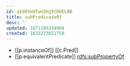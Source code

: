 ```yaml
---
id: qId6SmOTwo5kg5CBOELBB
title: subPredicateOf
desc: ''
updated: 1671185334904
created: 1633273021758
---
```




- [[p.instanceOf]] [[c.Pred]]
- [[p.equivalentPredicate]] [rdfs:subPropertyOf](http://www.w3.org/2000/01/rdf-schema#subPropertyOf)
